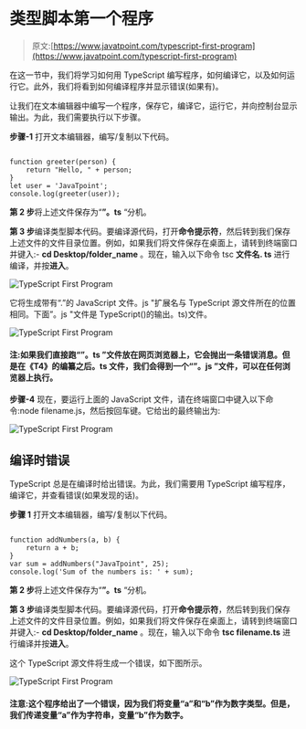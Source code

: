 # 类型脚本第一个程序

> 原文:[https://www.javatpoint.com/typescript-first-program](https://www.javatpoint.com/typescript-first-program)

在这一节中，我们将学习如何用 TypeScript 编写程序，如何编译它，以及如何运行它。此外，我们将看到如何编译程序并显示错误(如果有)。

让我们在文本编辑器中编写一个程序，保存它，编译它，运行它，并向控制台显示输出。为此，我们需要执行以下步骤。

**步骤-1** 打开文本编辑器，编写/复制以下代码。

```

function greeter(person) {
    return "Hello, " + person;
}
let user = 'JavaTpoint';
console.log(greeter(user));

```

**第 2 步**将上述文件保存为“**”。ts** “分机。

**第 3 步**编译类型脚本代码。要编译源代码，打开**命令提示符**，然后转到我们保存上述文件的文件目录位置。例如，如果我们将文件保存在桌面上，请转到终端窗口并键入:- **cd Desktop/folder_name** 。现在，输入以下命令 tsc **文件名. ts** 进行编译，并按**进入**。

![TypeScript First Program](../Images/abcb4f4a0667d726ad76463c890d81b9.png)

它将生成带有“.”的 JavaScript 文件。js "扩展名与 TypeScript 源文件所在的位置相同。下面”。js "文件是 TypeScript()的输出。ts)文件。

![TypeScript First Program](../Images/caa04a654fdaa25f28cc3b5753782286.png)

#### 注:如果我们直接跑“”。ts ”文件放在网页浏览器上，它会抛出一条错误消息。但是在《T4》的编纂之后。ts 文件，我们会得到一个“”。js ”文件，可以在任何浏览器上执行。

**步骤-4** 现在，要运行上面的 JavaScript 文件，请在终端窗口中键入以下命令:node filename.js，然后按回车键。它给出的最终输出为:

![TypeScript First Program](../Images/b7b1feecc0f70e12ed981945bf3d94ca.png)

## 编译时错误

TypeScript 总是在编译时给出错误。为此，我们需要用 TypeScript 编写程序，编译它，并查看错误(如果发现的话)。

**步骤 1** 打开文本编辑器，编写/复制以下代码。

```

function addNumbers(a, b) {
    return a + b;
}
var sum = addNumbers("JavaTpoint", 25);
console.log('Sum of the numbers is: ' + sum);

```

**第 2 步**将上述文件保存为“**”。ts** “分机。

**第 3 步**编译类型脚本代码。要编译源代码，打开**命令提示符**，然后转到我们保存上述文件的文件目录位置。例如，如果我们将文件保存在桌面上，请转到终端窗口并键入:- **cd Desktop/folder_name** 。现在，输入以下命令 **tsc filename.ts** 进行编译并按**进入**。

这个 TypeScript 源文件将生成一个错误，如下图所示。

![TypeScript First Program](../Images/0a83a86787423b61e690b177c4570590.png)

#### 注意:这个程序给出了一个错误，因为我们将变量“a”和“b”作为数字类型。但是，我们传递变量“a”作为字符串，变量“b”作为数字。